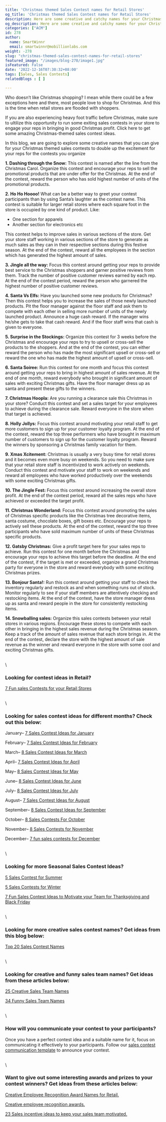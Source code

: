 ```yaml
---
title: 'Christmas themed Sales Contest names for Retail Stores'
og_title: 'Christmas themed Sales Contest names for Retail Stores'
description: Here are some creative and catchy names for your Christmas-themed retail sales contests which would grab the attention of the participants and get them excited to participate in the contests
og_description: Here are some creative and catchy names for your Christmas-themed retail sales contests which would grab the attention of the participants and get them excited to participate in the contests
categories: ["ACM"]
id: 278
author:
  name: SmartWinnr
  email: smartwinnr@mobillionlabs.com
weight: -278
slug: "christmas-themed-sales-contest-names-for-retail-stores"
featured_image: "/images/blog-278/image1.jpg"
isFeatured: False
date: '2022-12-16T07:30:32+08:00'
tags: [Sales, Sales Contests]
relatedBlogs : [ ]

---
```


Who doesn’t like Christmas shopping? I mean while there could be a few exceptions here and there, most people love to shop for Christmas. And this is the time when retail stores are flooded with shoppers. 

If you are also experiencing heavy foot traffic before Christmas, make sure to ultilize this opportunity to run some exiting sales contests in your store to engage your reps in bringing in good Christmas profit. Click here to get some amazing Christmas-themed sales contest ideas.

In this blog, we are going to explore some creative names that you can give for your Christmas themed sales contests to double up the excitement for your reps for the contests you organize

**1. Dashing through the Snow:** This contest is named after the line from the Christmas Carol. Organize this contest and encourage your reps to sell the promotional products that are under offer for the Christmas. At the end of the contest, reward the person who has sold highest number of units of the promotional products.

**2. Ho Ho Hoooo!** What can be a better way to greet your contest participants than by using Santa’s laughter as the contest name. This contest is suitable for larger retail stores where each square foot in the store is occupied by one kind of product. Like:

* One section for apparels
* Another section for electronics etc 

This contest helps to improve sales in various sections of the store. Get your store staff working in various sections of the store to generate as much sales as they can in their respective sections during this festive season. At the end of the contest, reward all the employees in the section which has generated the highest amount of sales.

**3. Jingle all the way:** Focus this contest around getting your reps to provide best service to the Christmas shoppers and garner positive reviews from them. Track the number of positive customer reviews earned by each rep. At the end of the contest period, reward the person who garnered the highest number of positive customer reviews. 

**4. Santa Vs Elfs:** Have you launched some new products for Christmas? Then this contest helps you to increase the sales of those newly launched products. Pit the floor manager against the floor staff and ask them to compete with each other in selling more number of units of the newly launched product. Announce a huge cash reward. If the manager wins he/she gets to take that cash reward. And if the floor staff wins that cash is given to everyone.

**5. Surprise in the Stockings:** Organize this contest for 3 weeks before the Christmas and encourage your reps to try to upsell or cross-sell the products to the shoppers. And at the end of the contest, you can either reward the person who has made the most significant upsell or cross-sell or reward the one who has made the highest amount of upsell or cross-sell.

**6. Santa Soiree:** Run this contest for one month and focus this contest around getting your reps to bring in highest amount of sales revenue. At the end of one month, reward everybody who brought in significant amount of sales with exciting Christmas gifts. Have the floor manager dress up as santa and present these gifts to the winners.

**7. Christmas Hoopla:** Are you running a clearance sale this Christmas in your store? Conduct this contest and set a sales target for your employees to achieve during the clearance sale. Reward everyone in the store when that target is achieved.

**8. Holly Jollys:** Focus this contest around motivating your retail staff to get more customers to sign up for your customer loyalty program. At the end of the contest, reward the top three performers who have brought in maximum number of customers to sign up for the customer loyalty program. Reward the winners by sponsoring a Christmas family vacation for them.

**9. Xmas Xcitement:** Christmas is usually a very busy time for retail stores and it becomes even more busy on weekends. So you need to make sure that your retail store staff is incentivized to work actively on weekends. Conduct this contest and motivate your staff to work on weekends and reward all employees who have worked productively over the weekends with some exciting Christmas gifts. 

**10. The Jingle Fest:** Focus this contest around increasing the overall store profit. At the end of the contest period, reward all the sales reps who have achieved or exceeded the target profit.

**11. Christmas Wonderland:** Focus this contest around promoting the sales of Christmas specific products like the Christmas tree decorative items, santa costume, chocolate boxes, gift boxes etc. Encourage your reps to actively sell these products. At the end of the contest, reward the top three participants who have sold maximum number of units of these Christmas specific products.

**12. Gatsby Christmas:** Give a profit target here for your sales reps to achieve. Run this contest for one month before the Christmas and encourage your reps to achieve this target before the deadline. At the end of the contest, if the target is met or exceeded, organize a grand Christmas party for everyone in the store and reward everybody with some exciting Christmas prizes. 

**13. Bonjour Santa!:** Run this contest around getting your staff to check the inventory regularly and restock as and when something runs out of stock. Monitor regularly to see if your staff members are attentively checking and restocking items. At the end of the contest, have the store manager dress up as santa and reward people in the store for consistently restocking items.

**14. Snowballing sales:** Organize this sales contests between your retail stores in various regions. Encourage these stores to compete with each other in bringing in the highest sales revenue during the Christmas season. Keep a track of the amount of sales revenue that each store brings in. At the end of the contest, declare the store with the highest amount of sale revenue as the winner and reward everyone in the store with some cool and exciting Christmas gifts. 

\
\

### Looking for contest ideas in Retail?

[7 Fun sales Contests for your Retail Stores](https://www.smartwinnr.com/post/7-fun-sales-contests-for-retail-stores/)

\
\

### Looking for sales contest ideas for different months? Check out this below:

January– [7 Sales Contest Ideas for January](https://www.smartwinnr.com/post/7-sales-contest-ideas-for-january/)

February– [7 Sales Contest Ideas for February](https://www.smartwinnr.com/post/7-sales-contest-ideas-for-february/)

March– [8 Sales Contest Ideas for March](https://www.smartwinnr.com/post/8-sales-contest-ideas-for-march/)

April– [7 Sales Contest Ideas for April](https://www.smartwinnr.com/post/7-sales-contest-ideas-for-april/)

May– [8 Sales Contest Ideas for May](https://www.smartwinnr.com/post/8-sales-contest-ideas-for-may/)

June– [8 Sales Contest Ideas for June](https://www.smartwinnr.com/post/8-sales-contest-ideas-for-june/)

July– [8 Sales Contest Ideas for July](https://www.smartwinnr.com/post/8-sales-contest-ideas-for-july-2021/)

August– [7 Sales Contest Ideas for August](https://www.smartwinnr.com/post/7-sales-contest-ideas-for-august/)

September– [8 Sales Contest Ideas for September](https://www.smartwinnr.com/post/8-sales-contest-ideas-for-september/)

October– [8 Sales Contests For October](https://www.smartwinnr.com/post/8-sales-contests-for-october/)

November– [8 Sales Contests for November](https://www.smartwinnr.com/post/8-sales-contests-for-november/)

December– [7 fun sales contests for December](https://www.smartwinnr.com/post/7-fun-sales-contests-for-december/)

\
\

### Looking for more Seasonal Sales Contest Ideas?

[5 Sales Contest for Summer](https://www.smartwinnr.com/post/5-sales-contest-for-summer/)

[5 Sales Contests for Winter](https://www.smartwinnr.com/post/sales-contests-for-winter/)

[7 Fun Sales Contest Ideas to Motivate your Team for Thanksgiving and Black Friday](https://www.smartwinnr.com/post/7-fun-sales-contest-ideas-to-motivate-your-team-for-thanksgiving-and-black-friday/)

\
\

### Looking for more creative sales contest names? Get ideas from this blog below:

[Top 20 Sales Contest Names](https://www.smartwinnr.com/post/top-20-sales-contest-names/)

\
\

### Looking for creative and funny sales team names? Get ideas from these articles below:

[25 Creative Sales Team Names](https://www.smartwinnr.com/post/25-creative-sales-team-names/)

[34 Funny Sales Team Names](https://www.smartwinnr.com/post/funny-sales-team-names/)

\
\

### How will you communicate your contest to your participants?

Once you have a perfect contest idea and a suitable name for it, focus on communicating it effectively to your participants. Follow our [sales contest communication template](https://www.smartwinnr.com/post/sales-contest-communication-template/) to announce your contest.

\
\

### Want to give out some interesting awards and prizes to your contest winners? Get ideas from these articles below:

[Creative Employee Recognition Award Names for Retail.](https://www.smartwinnr.com/post/creative-employee-recognition-award-names-for-retail/)

[Creative employee recognition awards.](https://www.smartwinnr.com/post/creative-employee-recognition-award-names/)

[23 Sales incentive ideas to keep your sales team motivated.](https://www.smartwinnr.com/post/sales-incentive-ideas-to-keep-your-sales-team-motivated/)














